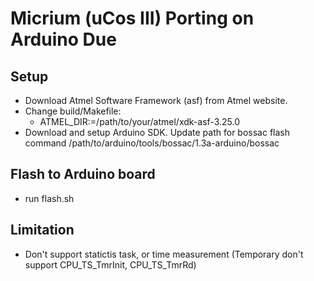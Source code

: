 # Micrium (uCos III) Porting on Arduino Due

## Setup
- Download Atmel Software Framework (asf) from Atmel website.
- Change build/Makefile:
    - ATMEL_DIR:=/path/to/your/atmel/xdk-asf-3.25.0
- Download and setup Arduino SDK. Update path for bossac flash command /path/to/arduino/tools/bossac/1.3a-arduino/bossac

## Flash to Arduino board
- run flash.sh

## Limitation
- Don't support statictis task, or time measurement (Temporary don't support CPU_TS_TmrInit, CPU_TS_TmrRd)
